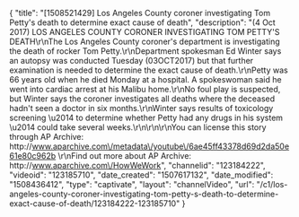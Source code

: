 {
    "title": "[1508521429] Los Angeles County coroner investigating Tom Petty's death to determine exact cause of death",
    "description": "(4 Oct 2017) LOS ANGELES COUNTY CORONER INVESTIGATING TOM PETTY'S DEATH\r\nThe Los Angeles County coroner's department is investigating the death of rocker Tom Petty.\r\nDepartment spokesman Ed Winter says an autopsy was conducted Tuesday (03OCT2017) but that further examination is needed to determine the exact cause of death.\r\nPetty was 66 years old when he died Monday at a hospital. A spokeswoman said he went into cardiac arrest at his Malibu home.\r\nNo foul play is suspected, but Winter says the coroner investigates all deaths where the deceased hadn't seen a doctor in six months.\r\nWinter says results of toxicology screening \u2014 to determine whether Petty had any drugs in his system \u2014 could take several weeks.\r\n\r\n\r\nYou can license this story through AP Archive: http:\/\/www.aparchive.com\/metadata\/youtube\/6ae45ff43378d69d2da50e61e80c962b \r\nFind out more about AP Archive: http:\/\/www.aparchive.com\/HowWeWork",
    "channelid": "123184222",
    "videoid": "123185710",
    "date_created": "1507617132",
    "date_modified": "1508436412",
    "type": "captivate",
    "layout": "channelVideo",
    "url": "\/c1\/los-angeles-county-coroner-investigating-tom-petty-s-death-to-determine-exact-cause-of-death\/123184222-123185710"
}